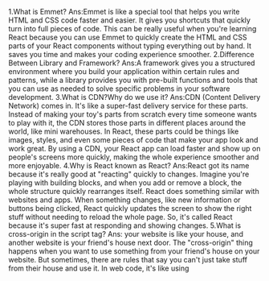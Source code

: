 1.What is Emmet?
Ans:Emmet is like a special tool that helps you write HTML and CSS code faster and easier. It gives you shortcuts that quickly turn into full pieces of code. This can be really useful when you're learning React because you can use Emmet to quickly create the HTML and CSS parts of your React components without typing everything out by hand. It saves you time and makes your coding experience smoother.
2.Difference Between Library and Framework?
Ans:A framework gives you a structured environment where you build your application within certain rules and patterns, while a library provides you with pre-built functions and tools that you can use as needed to solve specific problems in your software development.
3.What is CDN?Why do we use it?
Ans:CDN (Content Delivery Network) comes in. It's like a super-fast delivery service for these parts. Instead of making your toy's parts from scratch every time someone wants to play with it, the CDN stores those parts in different places around the world, like mini warehouses.
In React, these parts could be things like images, styles, and even some pieces of code that make your app look and work great. By using a CDN, your React app can load faster and show up on people's screens more quickly, making the whole experience smoother and more enjoyable.
4.Why is React known as React?
Ans:React got its name because it's really good at "reacting" quickly to changes. Imagine you're playing with building blocks, and when you add or remove a block, the whole structure quickly rearranges itself. React does something similar with websites and apps. When something changes, like new information or buttons being clicked, React quickly updates the screen to show the right stuff without needing to reload the whole page. So, it's called React because it's super fast at responding and showing changes.
5.What is cross-origin in the script tag?
Ans: your website is like your house, and another website is your friend's house next door. The "cross-origin" thing happens when you want to use something from your friend's house on your website. But sometimes, there are rules that say you can't just take stuff from their house and use it. In web code, it's like using <script> to get code from another website. To make it work, you might need to set up special permissions to follow the rules and get the code safely.
6.What is difference between React and ReactDOM
Ans:React is like the architect who designs how your house (web app) should look and work. It decides what rooms to have, where the windows go, and everything else about the design.
React DOM, on the other hand, is like the construction worker who actually builds the house based on the architect's plans. It takes the design from React and puts it together so you can see and use your finished house (web app) in a web browser.
So, React makes the plan, and React DOM builds the actual thing you see and interact with. They work together to create a complete and awesome web app!
7.What is difference between react.development.js and react.production.js files via CDN?
Ans:React.development.js is for building and testing, and react.production.js is for making your web app run really well for everyone else.
8:What are Async and defer?
Ans:In web terms, when you load a webpage with scripts (like code for making things happen), using async means the scripts load while the rest of the page loads, without waiting. It's like watching the movie and getting some hints about what's coming up.
Using defer, the scripts also load while the page loads, but they wait until everything else is done. It's like watching the movie and then getting a summary at the end to make sure you got all the important parts.
So, async gives you a quick sneak peek, and defer waits until the end to explain everything.